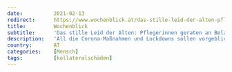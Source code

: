 ```yaml
---
date:          2021-02-13
redirect:      https://www.wochenblick.at/das-stille-leid-der-alten-pflegerinnen-geraten-an-belastungsgrenze/
title:         Wochenblick
subtitle:      'Das stille Leid der Alten: Pflegerinnen geraten an Belastungsgrenze'
description:   'All die Corona-Maßnahmen und Lockdowns sollen vorgeblich dazu dienen, letztendlich die Alten zu schützen. Doch tun sie das wirklich oder verschlimmern sie ihr Leid nur? Uns erreichen immer mehr Meldungen über schreckliche Tragödien in Altenheimen, über vereinsamte Senioren, gegen ihren Willen getestete und mittlerweile sogar geimpfte alte Menschen und verzweifelte Angehörige. Diesen sind wir nun auf den Grund gegangen.'
country:       AT
categories:    [Mensch]
tags:          [kollateralschäden]
---
```

